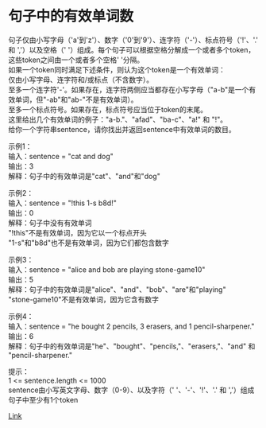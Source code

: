 <h1>句子中的有效单词数</h1>

句子仅由小写字母（'a'到'z'）、数字（'0'到'9'）、连字符（'-'）、标点符号（'!'、'.' 和 ','）以及空格（' '）组成。每个句子可以根据空格分解成一个或者多个token，这些token之间由一个或者多个空格' '分隔。</br>
如果一个token同时满足下述条件，则认为这个token是一个有效单词：</br>
仅由小写字母、连字符和/或标点（不含数字）。</br>
至多一个连字符'-'。如果存在，连字符两侧应当都存在小写字母（"a-b"是一个有效单词，但"-ab"和"ab-"不是有效单词）。</br>
至多一个标点符号。如果存在，标点符号应当位于token的末尾。</br>
这里给出几个有效单词的例子："a-b."、"afad"、"ba-c"、"a!" 和 "!"。</br>
给你一个字符串sentence，请你找出并返回sentence中有效单词的数目。</br>

示例1：</br>
输入：sentence = "cat and  dog"</br>
输出：3</br>
解释：句子中的有效单词是"cat"、"and"和"dog"</br>

示例2：</br>
输入：sentence = "!this  1-s b8d!"</br>
输出：0</br>
解释：句子中没有有效单词</br>
"!this"不是有效单词，因为它以一个标点开头</br>
"1-s"和"b8d"也不是有效单词，因为它们都包含数字</br>

示例3：</br>
输入：sentence = "alice and  bob are playing stone-game10"</br>
输出：5</br>
解释：句子中的有效单词是"alice"、"and"、"bob"、"are"和"playing"</br>
"stone-game10"不是有效单词，因为它含有数字</br>

示例4：</br>
输入：sentence = "he bought 2 pencils, 3 erasers, and 1  pencil-sharpener."</br>
输出：6</br>
解释：句子中的有效单词是"he"、"bought"、"pencils,"、"erasers,"、"and" 和 "pencil-sharpener."</br>

提示：</br>
1 <= sentence.length <= 1000</br>
sentence由小写英文字母、数字（0-9）、以及字符（' '、'-'、'!'、'.' 和 ','）组成</br>
句子中至少有1个token</br>

[Link](https://leetcode-cn.com/problems/number-of-valid-words-in-a-sentence/)